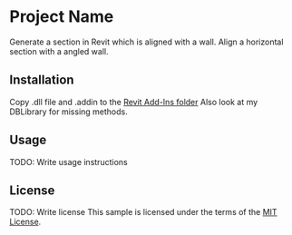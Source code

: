 # Project Name
Generate a section in Revit which is aligned with a wall.  Align a horizontal section with a angled wall. 

## Installation
Copy .dll file and .addin to the [Revit Add-Ins folder](http://help.autodesk.com/view/RVT/2015/ENU/?guid=GUID-4FFDB03E-6936-417C-9772-8FC258A261F7)
Also look at my DBLibrary for missing methods. 

## Usage

TODO: Write usage instructions


## License

TODO: Write license
This sample is licensed under the terms of the [MIT License](https://opensource.org/licenses/MIT).
